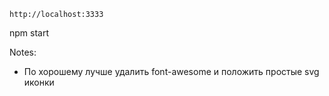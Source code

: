 `http://localhost:3333`

npm start

Notes:
* По хорошему лучше удалить font-awesome и положить простые svg иконки
